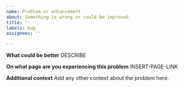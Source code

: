 ```yaml
---
name: Problem or enhanvement
about: Something is wrong or could be improved
title: ''
labels: bug
assignees: ''

---
```


**What could be better**
DESCRIBE

**On what page are you experiencing this problem**
INSERT-PAGE-LINK

**Additional context**
Add any other context about the problem here.
